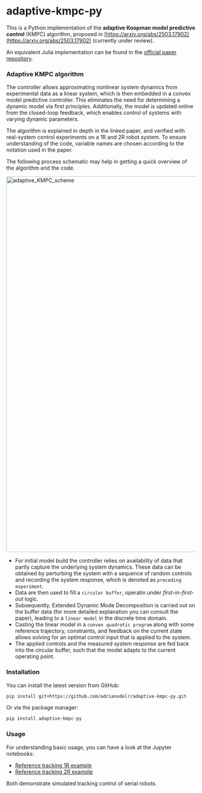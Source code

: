 # adaptive-kmpc-py
This is a Python implementation of the **adaptive Koopman model predictive control** (KMPC) algorithm, proposed in [https://arxiv.org/abs/2503.17902](https://arxiv.org/abs/2503.17902) (currently under review).  

An equivalent Julia implementation can be found in the [official paper repository](https://github.com/adrianodelr/adaptive-koopman-mpc).


### Adaptive KMPC algorithm
The controller allows approximating nonlinear system dynamics from experimental data as a linear system, which is then embedded in a convex model predictive controller. This eliminates the need for determining a dynamic model via first principles. Additionally, the model is updated online from the closed-loop feedback, which enables control of systems with varying dynamic parameters. 

The algorithm is explained in depth in the linked paper, and verified with real-system control experiments on a 1R and 2R robot system. To ensure understanding of the code, variable names are chosen according to the notation used in the paper.  

The following process schematic may help in getting a quick overview of the algorithm and the code.  

<img src="docs/adaptive_KMPC_scheme.png" alt="adaptive_KMPC_scheme" width="1000"/>


- For initial model build the controller relies on availability of data that partly capture the underlying system dynamics. These data can be obtained by perturbing the system with a sequence of 
random controls and recording the system response, which is denoted as `preceding experiment`. 
- Data are then used to fill a `circular buffer`, operatin under *first-in-first-out* logic. 
- Subsequently, Extended Dynamic Mode Decomposition is carried out on the buffer data (for more detailed explanation you can consult the paper), leading to a `linear model` in the discrete time domain.
- Casting the linear model in a `convex quadratic program` along with some reference trajectory, constraints, and feedback on the current state allows solving for an optimal control input that is applied to the system. 
- The applied controls and the measured system response are fed back into the circular buffer, such that the model adapts to the current operating point.  

### Installation

You can install the latest version from GitHub:
```bash 
pip install git+https://github.com/adrianodelr/adaptive-kmpc-py.git
``` 
Or via the package manager:
```bash 
pip install adaptive-kmpc-py
``` 
### Usage 

For understanding basic usage, you can have a look at the Jupyter notebooks:

- [Reference tracking 1R example](https://github.com/adrianodelr/adaptive-kmpc-py/blob/main/examples/reference_tracking_1R.ipynb) 
- [Reference tracking 2R example](https://github.com/adrianodelr/adaptive-kmpc-py/blob/main/examples/reference_tracking_2R.ipynb) 

Both demonstrate simulated tracking control of serial robots. 


